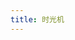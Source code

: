 ```yaml
---
title: 时光机
---
```


<body>
  <div id="lazy"></div>
  <div id="artitalk"></div>
  <script>
    const img = 'https://rmt.dogedoge.com/fetch/royce/storage/royce.png?fmt=webp',
          appID = 'BP0WteqAi1rLTH6C13A1Jfw8-gzGzoHsz',
          appKEY = 'Xhohtk79OfxwRIBRi4ew2KhF',
          username = 'lioil',
          severurl = 'https://lioil.jingzhidh.com',
          per = 10,
          lazy = 0;
  </script>
  <script src="https://cdn.staticfile.org/jquery/2.0.0/jquery.min.js"></script>
  <script src="/js/artitalk.js"></script>
</body>
